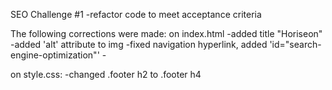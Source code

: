 SEO Challenge #1
-refactor code to meet acceptance criteria

The following corrections were made:
on index.html
    -added title "Horiseon"
    -added 'alt' attribute to img
    -fixed navigation hyperlink, added 'id="search-engine-optimization"'
    -

on style.css:
    -changed .footer h2 to .footer h4